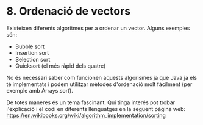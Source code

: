 # 8. Ordenació de vectors

Existeixen diferents algoritmes per a ordenar un vector. Alguns exemples són:

- Bubble sort
- Insertion sort
- Selection sort
- Quicksort (el més ràpid dels quatre)

No és necessari saber com funcionen aquests algorismes ja que Java ja els té implementats i podem utilitzar mètodes d'ordenació molt fàcilment (per exemple amb Arrays.sort).

De totes maneres és un tema fascinant. Qui tinga interés pot trobar l'explicació i el codi en diferents llenguatges en la següent pàgina web:
https://en.wikibooks.org/wiki/algorithm_implementation/sorting
